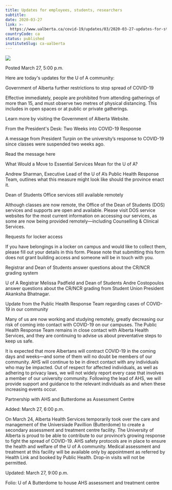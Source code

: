 ```yaml
---
title: Updates for employees, students, researchers
subtitle: 
date: 2020-03-27
link: >-
  https://www.ualberta.ca/covid-19/updates/03/2020-03-27-updates-for-students-employees-researchers.html
countryCode: ca
status: published
instituteSlug: ca-ualberta
---
```

![](https://www.ualberta.ca/covid-19/)

Posted March 27, 5:00 p.m.

Here are today's updates for the U of A community:

Government of Alberta further restrictions to stop spread of COVID-19

Effective immediately, people are prohibited from attending gatherings of more than 15, and must observe two metres of physical distancing. This includes in open spaces or at public or private gatherings.

Learn more by visiting the Government of Alberta Website.

From the President's Desk: Two Weeks into COVID-19 Response

A message from President Turpin on the university’s response to COVID-19 since classes were suspended two weeks ago.

Read the message here

What Would a Move to Essential Services Mean for the U of A?

Andrew Sharman, Executive Lead of the U of A’s Public Health Response Team, outlines what this measure might look like should the province enact it.

Dean of Students Office services still available remotely

Although classes are now remote, the Office of the Dean of Students (DOS) services and supports are open and available. Please visit DOS service websites for the most current information on accessing our services, as some are now being provided remotely—including Counselling & Clinical Services.

Requests for locker access

If you have belongings in a locker on campus and would like to collect them, please fill out your details in this form. Please note that submitting this form does not grant building access and someone will be in touch with you.

Registrar and Dean of Students answer questions about the CR/NCR grading system

U of A Registrar Melissa Padfield and Dean of Students Andre Costopoulos answer questions about the CR/NCR grading from Student Union President Akanksha Bhatnagar.

Update from the Public Health Response Team regarding cases of COVID-19 in our community

Many of us are now working and studying remotely, greatly decreasing our risk of coming into contact with COVID-19 on our campuses. The Public Health Response Team remains in close contact with Alberta Health Services, and they are continuing to advise us about preventative steps to keep us safe.

It is expected that more Albertans will contract COVID-19 in the coming days and weeks—and some of them will no doubt be members of our community. AHS will continue to be in direct contact with any individuals who may be impacted. Out of respect for affected individuals, as well as adhering to privacy laws, we will not widely report every case that involves a member of our university community. Following the lead of AHS, we will provide support and guidance to the relevant individuals as and when these increasing events occur.

Partnership with AHS and Butterdome as Assessment Centre

Added: March 27, 6:00 p.m.

On March 24, Alberta Health Services temporarily took over the care and management of the Universiade Pavillion (Butterdome) to create a secondary assessment and treatment centre facility. The University of Alberta is proud to be able to contribute to our province’s growing response to fight the spread of COVID-19. AHS safety protocols are in place to ensure the health and welfare of the U of A community. Medical assessment and treatment at this facility will be available only by appointment as referred by Health Link and booked by Public Health. Drop-in visits will not be permitted.

Updated: March 27, 9:00 p.m.

Folio: U of A Butterdome to house AHS assessment and treatment centre